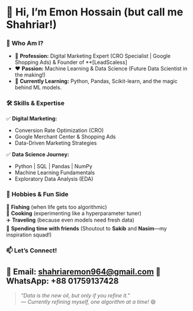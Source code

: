 # 👋 Hi, I’m Emon Hossain (but call me Shahriar!)  

### 🚀 **Who Am I?**  
- 💼 **Profession:** Digital Marketing Expert (CRO Specialist | Google Shopping Ads) & Founder of **[LeadScaless]
- ❤️ **Passion:** Machine Learning & Data Science (Future Data Scientist in the making!)  
- 🌱 **Currently Learning:** Python, Pandas, Scikit-learn, and the magic behind ML models.  

### 🛠️ **Skills & Expertise**  
✅ **Digital Marketing:**  
- Conversion Rate Optimization (CRO)  
- Google Merchant Center & Shopping Ads  
- Data-Driven Marketing Strategies  

✅ **Data Science Journey:**  
- Python | SQL | Pandas | NumPy  
- Machine Learning Fundamentals  
- Exploratory Data Analysis (EDA)  

### 🎯 **Hobbies & Fun Side**  
🎣 **Fishing** (when life gets too algorithmic)  
🍳 **Cooking** (experimenting like a hyperparameter tuner)  
✈️ **Traveling** (because even models need fresh data)  
👬 **Spending time with friends** (Shoutout to **Sakib** and **Nasim**—my inspiration squad!)  

### 📫 **Let’s Connect!**  
📧 **Email:** shahriaremon964@gmail.com
📱 **WhatsApp:** +88 01759137428
---

> *“Data is the new oil, but only if you refine it.”*  
> — *Currently refining myself, one algorithm at a time!* 😄  
